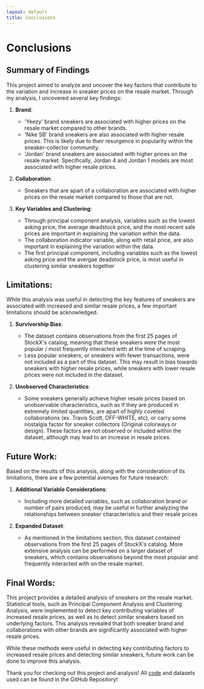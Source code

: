 ```yaml
---
layout: default
title: Conclusions 
--- 
```


# Conclusions 

## Summary of Findings 

This project aimed to analyze and uncover the key factors that contribute to the variation and increase in sneaker prices on the resale market. Through my analysis, I uncovered several key findings: 

  1. **Brand**:
     - 'Yeezy' brand sneakers are associated with higher prices on the resale market compared to other brands.
     - 'Nike SB' brand sneakers are also associated with higher resale prices. This is likely due to their resurgence in popularity within the sneaker-collector community. 
     - 'Jordan' brand sneakers are associated with higher prices on the resale market. Specifically, Jordan 4 and Jordan 1 models are most associated with higher resale prices.
    
  2. **Collaboration**:
     - Sneakers that are apart of a collaboration are associated with higher prices on the resale market compared to those that are not.

  3. **Key Variables and Clustering**:
     - Through principal component analysis, variables such as the lowest asking price, the average deadstock price, and the most recent sale prices are important in explaining the variation within the data.
     - The collaboration indicator variable, along with retail price, are also important in explaining the variation within the data.
     - The first principal component, including variables such as the lowest asking price and the avergae deadstock price, is most useful in clustering similar sneakers together
    
## Limitations: 

While this analysis was useful in detecting the key features of sneakers are associated with increased and similar resale prices, a few important limitations should be acknowledged. 

  1. **Survivorship Bias**:
     - The dataset contains observations from the first 25 pages of StockX's catalog, meaning that these sneakers were the most popular / most frequently interacted with at the time of scraping.
     - Less popular sneakers, or sneakers with fewer transactions, were not included as a part of this dataset. This may result in bias towards sneakers with higher resale prices, while sneakers with lower resale prices were not included in the dataset.
    
  2. **Unobserved Characteristics**:
     - Some sneakers generally achieve higher resale prices based on unobservable characteristics, such as if they are produced in extremely limited quantities, are apart of highly coveted collaborations (ex. Travis Scott, OFF-WHITE, etc), or carry some nostalgia factor for sneaker collectors (Original colorways or design). These factors are not observed or included within the dataset, although may lead to an increase in resale prices.
    
## Future Work: 

Based on the results of this analysis, along with the consideration of its limitations, there are a few potential avenues for future research: 

  1. **Additional Variable Considerations**:
     - Including more detailed variables, such as collaboration brand or number of pairs produced, may be useful in further analyzing the relationships between sneaker characteristics and their resale prices
    
  2. **Expanded Dataset**:
     - As mentioned in the limitations section, this dataset contained observations from the first 25 pages of StockX's catalog. More extensive analysis can be performed on a larger dataset of sneakers, which contains observations beyond the most popular and frequently interacted with on the resale market.
    
## Final Words: 

This project provides a detailed analysis of sneakers on the resale market. Statistical tools, such as Principal Component Analysis and Clustering Analysis, were implemented to detect key contributing variables of increased resale prices, as well as to detect similar sneakers based on underlying factors. This analysis revealed that both sneaker brand and collaborations with other brands are significantly associated with higher resale prices. 

While these methods were useful in detecting key contributing factors to increased resale prices and detecting similar sneakers, future work can be done to improve this analysis. 

Thank you for checking out this project and analysis! All [code]() and datasets used can be found in the GitHub Repository! 
